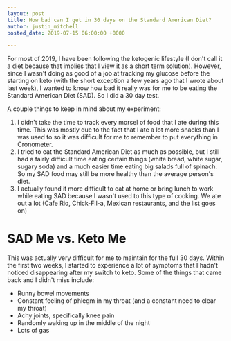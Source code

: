```yaml
---
layout: post
title: How bad can I get in 30 days on the Standard American Diet?
author: justin_mitchell
posted_date: 2019-07-15 06:00:00 +0000

---
```


For most of 2019, I have been following the ketogenic lifestyle (I don't call it a diet because that implies that I view it as a short term solution). However, since I wasn't doing as good of a job at tracking my glucose before the starting on keto (with the short exception a few years ago that I wrote about last week), I wanted to know how bad it really was for me to be eating the Standard American Diet (SAD). So I did a 30 day test. 

A couple things to keep in mind about my experiment:
1. I didn't take the time to track every morsel of food that I ate during this time. This was mostly due to the fact that I ate a lot more snacks than I was used to so it was difficult for me to remember to put everything in Cronometer. 
2. I tried to eat the Standard American Diet as much as possible, but I still had a fairly difficult time eating certain things (white bread, white sugar, sugary soda) and a much easier time eating big salads full of spinach. So my SAD food may still be more healthy than the average person's diet. 
3. I actually found it more difficult to eat at home or bring lunch to work while eating SAD because I wasn't used to this type of cooking. We ate out a lot (Cafe Rio, Chick-Fil-a, Mexican restaurants, and the list goes on)

# SAD Me vs. Keto Me

This was actually very difficult for me to maintain for the full 30 days. Within the first two weeks, I started to experience a lot of symptoms that I hadn't noticed disappearing after my switch to keto. Some of the things that came back and I didn't miss include:

* Runny bowel movements
* Constant feeling of phlegm in my throat (and a constant need to clear my throat)
* Achy joints, specifically knee pain
* Randomly waking up in the middle of the night
* Lots of gas
